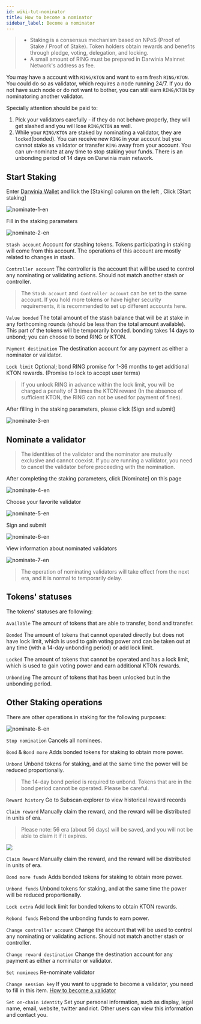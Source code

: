 ```yaml
---
id: wiki-tut-nominator
title: How to become a nominator
sidebar_label: Become a nominator
---
```


> - Staking is a consensus mechanism based on NPoS (Proof of Stake / Proof of Stake). Token holders obtain rewards and benefits through pledge, voting, delegation, and locking.
> - A small amount of RING must be prepared in  Darwinia Mainnet Network's address as fee.

You may have a account with `RING/KTON` and want to earn fresh `RING/KTON`. You could do so as validator, which requires a node running 24/7.
If you do not have such node or do not want to bother, you can still earn `RING/KTON` by nominatoring another validator.

Specially attention should be paid to:

1. Pick your validators carefully - if they do not behave properly, they will get slashed and you will lose `RING/KTON` as well.
2. While your `RING/KTON` are staked by nominating a validator, they are `locked`(bonded). You can receive new `RING` in your account but you cannot stake as validator
or transfer `RING` away from your account. You can un-nominate at any time to stop staking your funds. There is an unbonding period of 14 days on Darwinia main network.


## Start Staking

Enter [Darwinia Wallet](https://apps.darwinia.network) and lick the [Staking] column on the left , Click [Start staking]

![nominate-1-en](../assets/nominate-1-en.png)

Fill in the staking parameters

![nominate-2-en](../assets/nominate-2-en.png)

`Stash account` Account for stashing tokens. Tokens participating in staking will come from this account. The operations of this account are mostly related to changes in stash.

`Controller account`  The controller is the account that will be used to control any nominating or validating actions. Should not match another stash or controller.

> The `Stash account` and` Controller account` can be set to the same account. If you hold more tokens or have higher security requirements, it is recommended to set up different accounts here.

`Value bonded` The total amount of the stash balance that will be at stake in any forthcoming rounds (should be less than the total amount available).  This part of the tokens will be temporarily bonded. bonding takes 14 days to unbond; you can choose to bond RING or KTON.

`Payment destination` The destination account for any payment as either a nominator or validator.

`Lock limit` Optional; bond RING promise for 1-36 months to get additional KTON rewards. (Promise to lock to accept user terms)

> If you unlock RING in advance within the lock limit, you will be charged  a penalty of 3 times the KTON reward (In the absence of sufficient KTON, the RING can not be used for payment of fines).

After filling in the staking parameters, please click [Sign and submit]

![nominate-3-en](../assets/nominate-3-en.png)

## Nominate a validator

> The identities of the validator and the nominator are mutually exclusive and cannot coexist. If you are running a validator, you need to cancel the validator before proceeding with the nomination.

After completing the staking parameters, click [Nominate] on this page

![nominate-4-en](../assets/wiki-tut-nominator-4-en.png)

Choose your favorite validator

![nominate-5-en](../assets/wiki-tut-nominator-5-en.png)

Sign and submit

![nominate-6-en](../assets/wiki-tut-nominator-6-en.png)

View information about nominated validators

![nominate-7-en](../assets/wiki-tut-nominator-7-en.png)

> The operation of nominating validators will take effect from the next era, and it is normal to temporarily delay.

## Tokens' statuses

The tokens' statuses are following:

`Available` The amount of tokens that are able to transfer, bond and transfer.

`Bonded` The amount of tokens that cannot operated directly but does not have lock limit, which is used to gain voting power and can be taken out at any time (with a 14-day unbonding period) or add lock limit.

`Locked` The amount of tokens that cannot be operated and has a lock limit, which is used to gain voting power and earn additional KTON rewards.

`Unbonding` The amount of tokens that has been unlocked but in the unbonding period.

## Other Staking operations

There are other operations in staking for the following purposes:

![nominate-8-en](../assets/wiki-tut-nominator-8-en.png)

`Stop nomination` Cancels all nominees.

`Bond` & `Bond more` Adds bonded tokens for staking to obtain more power.

`Unbond` Unbond tokens for staking, and at the same time the power will be reduced proportionally.

> The 14-day bond period is required to unbond. Tokens that are in the bond period cannot be operated. Please be careful.

`Reward history` Go to Subscan explorer to view historical reward records

`Claim reward` Manually claim the reward, and the reward will be distributed in units of era.

> Please note: 56 era (about 56 days) will be saved, and you will not be able to claim it if it expires.

![](../assets/wiki-tut-nominator-9-en.png)

`Claim Reward` Manually claim the reward, and the reward will be distributed in units of era.

`Bond more funds` Adds bonded tokens for staking to obtain more power.

`Unbond funds` Unbond tokens for staking, and at the same time the power will be reduced proportionally. 

`Lock extra` Add lock limit for bonded tokens to obtain KTON rewards.

`Rebond funds` Rebond the unbonding funds to earn power.

`Change controller account` Change the account  that will be used to control any nominating or validating actions. Should not match another stash or controller.

`Change reward destination` Change the destination account for any payment as either a nominator or validator.

`Set nominees` Re-nominate validator

`Change session key` If you want to upgrade to become a validator, you need to fill in this item. [How to become a validator](wiki-tut-validator.md)

`Set on-chain identity` Set your personal information, such as display, legal name, email, website, twitter and riot. Other users can view this information and contact you.

